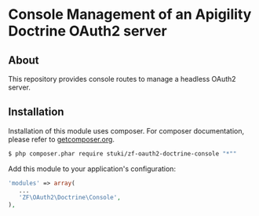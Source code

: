 Console Management of an Apigility Doctrine OAuth2 server
=========================================================


About
-----

This repository provides console routes to manage a headless OAuth2 server.


Installation
------------

Installation of this module uses composer. For composer documentation, please refer to [getcomposer.org](http://getcomposer.org/).

```sh
$ php composer.phar require stuki/zf-oauth2-doctrine-console "*""
```

Add this module to your application's configuration:

```php
'modules' => array(
   ...
   'ZF\OAuth2\Doctrine\Console',
),
```

